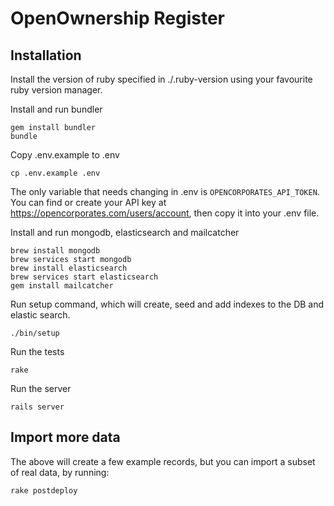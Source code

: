 OpenOwnership Register
======================

Installation
------------

Install the version of ruby specified in ./.ruby-version using your favourite ruby version manager.

Install and run bundler

    gem install bundler
    bundle

Copy .env.example to .env

    cp .env.example .env

The only variable that needs changing in .env is `OPENCORPORATES_API_TOKEN`. You can find or create your API key at https://opencorporates.com/users/account, then copy it into your .env file.

Install and run mongodb, elasticsearch and mailcatcher

    brew install mongodb
    brew services start mongodb
    brew install elasticsearch
    brew services start elasticsearch
    gem install mailcatcher

Run setup command, which will create, seed and add indexes to the DB and elastic search.

    ./bin/setup

Run the tests

    rake

Run the server

    rails server

Import more data
----------------

The above will create a few example records, but you can import a subset of real data, by running:

    rake postdeploy
